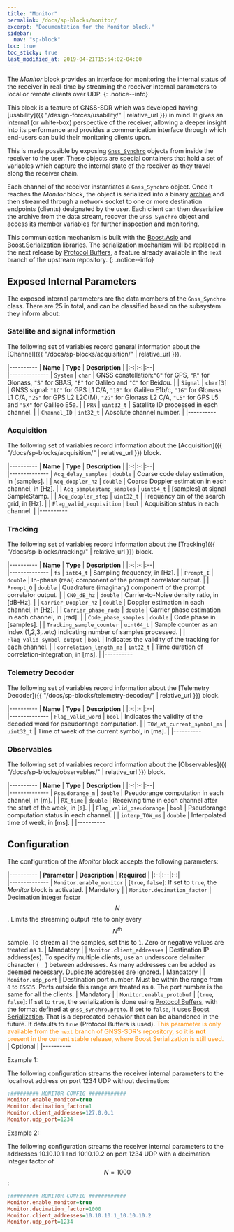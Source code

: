 ```yaml
---
title: "Monitor"
permalink: /docs/sp-blocks/monitor/
excerpt: "Documentation for the Monitor block."
sidebar:
  nav: "sp-block"
toc: true
toc_sticky: true
last_modified_at: 2019-04-21T15:54:02-04:00
---
```



The _Monitor_ block provides an interface for monitoring the internal status of the receiver in real-time by streaming the receiver internal parameters to local or remote clients over UDP.
{: .notice--info}

This block is a feature of GNSS-SDR which was developed having [usability]({{ "/design-forces/usability/" | relative_url }}) in mind. It gives an internal (or white-box) perspective of the receiver, allowing a deeper insight into its performance and provides a communication interface through which end-users can build their monitoring clients upon.

This is made possible by exposing [`Gnss_Synchro`](https://github.com/gnss-sdr/gnss-sdr/blob/next/src/core/system_parameters/gnss_synchro.h) objects from inside the receiver to the user. These objects are special containers that hold a set of variables which capture the internal state of the receiver as they travel along the receiver chain.

Each channel of the receiver instantiates a `Gnss_Synchro` object. Once it reaches the _Monitor_ block, the object is serialized into a binary [archive](https://www.boost.org/doc/libs/release/libs/serialization/doc/archives.html) and then streamed through a network socket to one or more destination endpoints (clients) designated by the user. Each client can then deserialize the archive from the data stream, recover the `Gnss_Synchro` object and access its member variables for further inspection and monitoring.

This communication mechanism is built with the [Boost.Asio](https://www.boost.org/doc/libs/release/libs/asio/) and [Boost.Serialization](https://www.boost.org/doc/libs/release/libs/serialization/) libraries. The serialization mechanism will be replaced in the next release by [Protocol Buffers](https://developers.google.com/protocol-buffers/), a feature already available in the `next` branch of the upstream repository.
{: .notice--info}

## Exposed Internal Parameters

The exposed internal parameters are the data members of the `Gnss_Synchro` class. There are 25 in total, and can be classified based on the subsystem they inform about:

### Satellite and signal information

The following set of variables record general information about the [Channel]({{ "/docs/sp-blocks/acquisition/" | relative_url }}).

|----------
|  **Name**  |  **Type** | **Description** |
|:-:|:-:|:--|    
|--------------
| `System` | `char` | GNSS constellation:`"G"` for GPS, `"R"` for Glonass, `"S"` for SBAS, `"E"` for Galileo and `"C"` for Beidou. |
| `Signal` | `char[3]` | GNSS signal: `"1C"` for GPS L1 C/A, `"1B"` for Galileo E1b/c, `"1G"` for Glonass L1 C/A, `"2S"` for GPS L2 L2C(M), `"2G"` for Glonass L2 C/A, `"L5"` for GPS L5 and `"5X"` for Galileo E5a. |
| `PRN` | `uint32_t` | Satellite ID processed in each channel. |
| `Channel_ID` | `int32_t` | Absolute channel number. |
|----------

### Acquisition

The following set of variables record information about the [Acquisition]({{ "/docs/sp-blocks/acquisition/" | relative_url }}) block.

|----------
|  **Name**  |  **Type** | **Description** |
|:-:|:-:|:--|    
|--------------
| `Acq_delay_samples` | `double` | Coarse code delay estimation, in [samples]. |
| `Acq_doppler_hz` | `double` | Coarse Doppler estimation in each channel, in [Hz]. |
| `Acq_samplestamp_samples` | `uint64_t` | [samples] at signal SampleStamp. |
| `Acq_doppler_step` | `uint32_t` | Frequency bin of the search grid, in [Hz]. |
| `Flag_valid_acquisition` | `bool` | Acquisition status in each channel. |
|----------

### Tracking

The following set of variables record information about the [Tracking]({{ "/docs/sp-blocks/tracking/" | relative_url }}) block.

|----------
|  **Name**  |  **Type** | **Description** |
|:-:|:-:|:--|    
|--------------
| `fs` | `int64_t` | Sampling frequency, in [Hz]. |
| `Prompt_I` | `double` | In-phase (real) component of the prompt correlator output. |
| `Prompt_Q` | `double` | Quadrature (imaginary) component of the prompt correlator output. |
| `CN0_dB_hz` | `double` | Carrier-to-Noise density ratio, in [dB-Hz]. |
| `Carrier_Doppler_hz` | `double` | Doppler estimation in each channel, in [Hz]. |
| `Carrier_phase_rads` | `double` | Carrier phase estimation in each channel, in [rad]. |
| `Code_phase_samples` | `double` | Code phase in [samples]. |
| `Tracking_sample_counter` | `uint64_t` | Sample counter as an index (1,2,3,..etc) indicating number of samples processed. |
| `Flag_valid_symbol_output` | `bool` | Indicates the validity of the tracking for each channel. |
| `correlation_length_ms` | `int32_t` | Time duration of correlation-integration, in [ms]. |
|----------

### Telemetry Decoder

The following set of variables record information about the [Telemetry Decoder]({{ "/docs/sp-blocks/telemetry-decoder/" | relative_url }}) block.

|----------
|  **Name**  |  **Type** | **Description** |
|:-:|:-:|:--|    
|--------------
| `Flag_valid_word` | `bool` | Indicates the validity of the decoded word for pseudorange computation. |
| `TOW_at_current_symbol_ms` | `uint32_t` | Time of week of the current symbol, in [ms]. |
|----------

### Observables

The following set of variables record information about the [Observables]({{ "/docs/sp-blocks/observables/" | relative_url }}) block.

|----------
|  **Name**  |  **Type** | **Description** |
|:-:|:-:|:--|    
|--------------
| `Pseudorange_m` | `double` | Pseudorange computation in each channel, in [m]. |
| `RX_time` | `double` | Receiving time in each channel after the start of the week, in [s]. |
| `Flag_valid_pseudorange` | `bool` | Pseudorange computation status in each channel. |
| `interp_TOW_ms` | `double` | Interpolated time of week, in [ms]. |
|----------

## Configuration

The configuration of the _Monitor_ block accepts the following parameters:

|----------
|  **Parameter**  |  **Description** | **Required** |
|:-:|:--|:-:|    
|--------------
| `Monitor.enable_monitor` | [`true`, `false`]: If set to `true`, the _Monitor_ block is activated. | Mandatory |
| `Monitor.decimation_factor` | Decimation integer factor $$ N $$. Limits the streaming output rate to only every $$ N^{th} $$ sample. To stream all the samples, set this to `1`. Zero or negative values are treated as `1`. | Mandatory |
| `Monitor.client_addresses` | Destination IP address(es). To specify multiple clients, use an underscore delimiter character ( `_` ) between addresses. As many addresses can be added as deemed necessary. Duplicate addresses are ignored. | Mandatory |
| `Monitor.udp_port` | Destination port number. Must be within the range from `0` to `65535`. Ports outside this range are treated as `0`. The port number is the same for all the clients. | Mandatory |
| `Monitor.enable_protobuf` | [`true`, `false`]: If set to `true`, the serialization is done using [Protocol Buffers](https://developers.google.com/protocol-buffers/), with the format defined at [`gnss_synchro.proto`](https://github.com/gnss-sdr/gnss-sdr/blob/next/docs/protobuf/gnss_synchro.proto). If set to `false`, it uses [Boost Serialization](https://www.boost.org/doc/libs/release/libs/serialization/doc/index.html). That is a deprecated behavior that can be abandoned in the future. It defaults to `true` (Protocol Buffers is used). <span style="color: DarkOrange">This parameter is only available from the `next` branch of GNSS-SDR's repository, so it is **not** present in the current stable release, where Boost Serialization is still used.</span> | Optional |
|----------


Example 1:

The following configuration streams the receiver internal parameters to the localhost address on port 1234 UDP without decimation:

```ini
;######### MONITOR CONFIG ############
Monitor.enable_monitor=true
Monitor.decimation_factor=1
Monitor.client_addresses=127.0.0.1
Monitor.udp_port=1234
```

Example 2:

The following configuration streams the receiver internal parameters to the addresses 10.10.10.1 and 10.10.10.2 on port 1234 UDP with a decimation integer factor of $$ N=1000 $$:

```ini
;######### MONITOR CONFIG ############
Monitor.enable_monitor=true
Monitor.decimation_factor=1000
Monitor.client_addresses=10.10.10.1_10.10.10.2
Monitor.udp_port=1234
```
